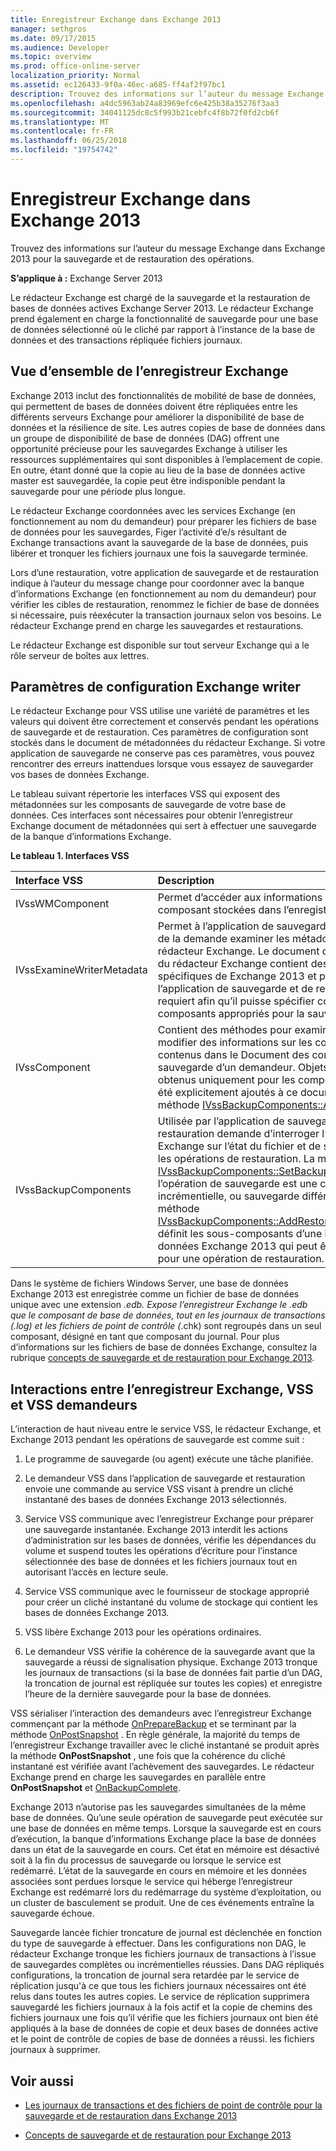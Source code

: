 ```yaml
---
title: Enregistreur Exchange dans Exchange 2013
manager: sethgros
ms.date: 09/17/2015
ms.audience: Developer
ms.topic: overview
ms.prod: office-online-server
localization_priority: Normal
ms.assetid: ec126433-9f0a-46ec-a685-ff4af2f97bc1
description: Trouvez des informations sur l’auteur du message Exchange dans Exchange 2013 pour la sauvegarde et de restauration des opérations.
ms.openlocfilehash: a4dc5963ab24a83969efc6e425b38a35276f3aa3
ms.sourcegitcommit: 34041125dc8c5f993b21cebfc4f8b72f0fd2cb6f
ms.translationtype: MT
ms.contentlocale: fr-FR
ms.lasthandoff: 06/25/2018
ms.locfileid: "19754742"
---
```

# <a name="exchange-writer-in-exchange-2013"></a>Enregistreur Exchange dans Exchange 2013

Trouvez des informations sur l’auteur du message Exchange dans Exchange 2013 pour la sauvegarde et de restauration des opérations. 
  
**S’applique à :** Exchange Server 2013 
  
Le rédacteur Exchange est chargé de la sauvegarde et la restauration de bases de données actives Exchange Server 2013. Le rédacteur Exchange prend également en charge la fonctionnalité de sauvegarde pour une base de données sélectionné où le cliché par rapport à l’instance de la base de données et des transactions répliquée fichiers journaux. 
  
## <a name="overview-of-the-exchange-writer"></a>Vue d’ensemble de l’enregistreur Exchange
<a name="bk_Overview"> </a>

Exchange 2013 inclut des fonctionnalités de mobilité de base de données, qui permettent de bases de données doivent être répliquées entre les différents serveurs Exchange pour améliorer la disponibilité de base de données et la résilience de site. Les autres copies de base de données dans un groupe de disponibilité de base de données (DAG) offrent une opportunité précieuse pour les sauvegardes Exchange à utiliser les ressources supplémentaires qui sont disponibles à l’emplacement de copie. En outre, étant donné que la copie au lieu de la base de données active master est sauvegardée, la copie peut être indisponible pendant la sauvegarde pour une période plus longue. 
  
Le rédacteur Exchange coordonnées avec les services Exchange (en fonctionnement au nom du demandeur) pour préparer les fichiers de base de données pour les sauvegardes, Figer l’activité d’e/s résultant de Exchange transactions avant la sauvegarde de la base de données, puis libérer et tronquer les fichiers journaux une fois la sauvegarde terminée.
  
Lors d’une restauration, votre application de sauvegarde et de restauration indique à l’auteur du message change pour coordonner avec la banque d’informations Exchange (en fonctionnement au nom du demandeur) pour vérifier les cibles de restauration, renommez le fichier de base de données si nécessaire, puis réexécuter la transaction journaux selon vos besoins. Le rédacteur Exchange prend en charge les sauvegardes et restaurations.
  
Le rédacteur Exchange est disponible sur tout serveur Exchange qui a le rôle serveur de boîtes aux lettres. 
  
## <a name="exchange-writer-configuration-settings"></a>Paramètres de configuration Exchange writer
<a name="bk_ExchangeWriterConfig"> </a>

Le rédacteur Exchange pour VSS utilise une variété de paramètres et les valeurs qui doivent être correctement et conservés pendant les opérations de sauvegarde et de restauration. Ces paramètres de configuration sont stockés dans le document de métadonnées du rédacteur Exchange. Si votre application de sauvegarde ne conserve pas ces paramètres, vous pouvez rencontrer des erreurs inattendues lorsque vous essayez de sauvegarder vos bases de données Exchange. 
  
Le tableau suivant répertorie les interfaces VSS qui exposent des métadonnées sur les composants de sauvegarde de votre base de données. Ces interfaces sont nécessaires pour obtenir l’enregistreur Exchange document de métadonnées qui sert à effectuer une sauvegarde de la banque d’informations Exchange.
  
**Le tableau 1. Interfaces VSS**

|**Interface VSS**|**Description**|
|:-----|:-----|
|IVssWMComponent  <br/> |Permet d’accéder aux informations sur le composant stockées dans l’enregistreur Exchange.  <br/> |
|IVssExamineWriterMetadata  <br/> |Permet à l’application de sauvegarde et restauration de la demande examiner les métadonnées du rédacteur Exchange. Le document de métadonnées du rédacteur Exchange contient des valeurs spécifiques de Exchange 2013 et paramètres de l’application de sauvegarde et de restauration émet requiert afin qu’il puisse spécifier correctement les composants appropriés pour la sauvegarde.  <br/> |
|IVssComponent  <br/> |Contient des méthodes pour examiner et de modifier des informations sur les composants contenus dans le Document des composants de sauvegarde d’un demandeur. Objets peuvent être obtenus uniquement pour les composants qui ont été explicitement ajoutés à ce document par la méthode [IVssBackupComponents::AddComponent](http://msdn.microsoft.com/en-us/library/windows/desktop/aa382646%28v=vs.85%29.aspx) .  <br/> |
|IVssBackupComponents  <br/> |Utilisée par l’application de sauvegarde et de restauration demande d’interroger l’enregistreur Exchange sur l’état du fichier et de sauvegarde et les opérations de restauration. La méthode [IVssBackupComponents::SetBackupState](http://msdn.microsoft.com/en-us/library/windows/desktop/aa382833%28v=vs.85%29.aspx) définit si l’opération de sauvegarde est une copie complète, incrémentielle, ou sauvegarde différentielle. La méthode [IVssBackupComponents::AddRestoreSubcomponent](http://msdn.microsoft.com/en-us/library/windows/desktop/aa382649%28v=vs.85%29.aspx) définit les sous-composants d’une base de données Exchange 2013 qui peut être sélectionné pour une opération de restauration.  <br/> |
   
Dans le système de fichiers Windows Server, une base de données Exchange 2013 est enregistrée comme un fichier de base de données unique avec une extension *.edb. Expose l’enregistreur Exchange le *.edb que le composant de base de données, tout en les journaux de transactions (*.log) et les fichiers de point de contrôle (*.chk) sont regroupés dans un seul composant, désigné en tant que composant du journal. Pour plus d’informations sur les fichiers de base de données Exchange, consultez la rubrique [concepts de sauvegarde et de restauration pour Exchange 2013](backup-and-restore-concepts-for-exchange-2013.md).
  
## <a name="interactions-between-the-exchange-writer-vss-and-vss-requesters"></a>Interactions entre l’enregistreur Exchange, VSS et VSS demandeurs
<a name="bk_interactions"> </a>

L’interaction de haut niveau entre le service VSS, le rédacteur Exchange, et Exchange 2013 pendant les opérations de sauvegarde est comme suit :
  
1. Le programme de sauvegarde (ou agent) exécute une tâche planifiée. 
    
2. Le demandeur VSS dans l’application de sauvegarde et restauration envoie une commande au service VSS visant à prendre un cliché instantané des bases de données Exchange 2013 sélectionnés. 
    
3. Service VSS communique avec l’enregistreur Exchange pour préparer une sauvegarde instantanée. Exchange 2013 interdit les actions d’administration sur les bases de données, vérifie les dépendances du volume et suspend toutes les opérations d’écriture pour l’instance sélectionnée des base de données et les fichiers journaux tout en autorisant l’accès en lecture seule. 
    
4. Service VSS communique avec le fournisseur de stockage approprié pour créer un cliché instantané du volume de stockage qui contient les bases de données Exchange 2013. 
    
5. VSS libère Exchange 2013 pour les opérations ordinaires. 
    
6. Le demandeur VSS vérifie la cohérence de la sauvegarde avant que la sauvegarde a réussi de signalisation physique. Exchange 2013 tronque les journaux de transactions (si la base de données fait partie d’un DAG, la troncation de journal est répliquée sur toutes les copies) et enregistre l’heure de la dernière sauvegarde pour la base de données.
    
VSS sérialiser l’interaction des demandeurs avec l’enregistreur Exchange commençant par la méthode [OnPrepareBackup](http://msdn.microsoft.com/en-us/library/windows/desktop/aa381571%28v=vs.85%29.aspx) et se terminant par la méthode [OnPostSnapshot](http://msdn.microsoft.com/en-us/library/windows/desktop/aa381568%28v=vs.85%29.aspx) . En règle générale, la majorité du temps de l’enregistreur Exchange travailler avec le cliché instantané se produit après la méthode **OnPostSnapshot** , une fois que la cohérence du cliché instantané est vérifiée avant l’achèvement des sauvegardes. Le rédacteur Exchange prend en charge les sauvegardes en parallèle entre **OnPostSnapshot** et [OnBackupComplete](http://msdn.microsoft.com/en-us/library/windows/desktop/aa381557%28v=vs.85%29.aspx).
  
Exchange 2013 n’autorise pas les sauvegardes simultanées de la même base de données. Qu’une seule opération de sauvegarde peut exécutée sur une base de données en même temps. Lorsque la sauvegarde est en cours d’exécution, la banque d’informations Exchange place la base de données dans un état de la sauvegarde en cours. Cet état en mémoire est désactivé soit à la fin du processus de sauvegarde ou lorsque le service est redémarré. L’état de la sauvegarde en cours en mémoire et les données associées sont perdues lorsque le service qui héberge l’enregistreur Exchange est redémarré lors du redémarrage du système d’exploitation, ou un cluster de basculement se produit. Une de ces événements entraîne la sauvegarde échoue.
  
Sauvegarde lancée fichier troncature de journal est déclenchée en fonction du type de sauvegarde à effectuer. Dans les configurations non DAG, le rédacteur Exchange tronque les fichiers journaux de transactions à l’issue de sauvegardes complètes ou incrémentielles réussies. Dans DAG répliqués configurations, la troncation de journal sera retardée par le service de réplication jusqu'à ce que tous les fichiers journaux nécessaires ont été relus dans toutes les autres copies. Le service de réplication supprimera sauvegardé les fichiers journaux à la fois actif et la copie de chemins des fichiers journaux une fois qu’il vérifie que les fichiers journaux ont bien été appliqués à la base de données de copie et deux bases de données active et le point de contrôle de copies de base de données a réussi. les fichiers journaux à supprimer.
  
## <a name="see-also"></a>Voir aussi

- [Les journaux de transactions et des fichiers de point de contrôle pour la sauvegarde et de restauration dans Exchange 2013](transaction-logs-and-checkpoint-files-for-backup-and-restore-in-exchange.md)
    
- [Concepts de sauvegarde et de restauration pour Exchange 2013](backup-and-restore-concepts-for-exchange-2013.md)
    

